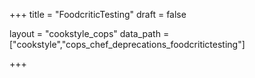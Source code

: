 +++
title = "FoodcriticTesting"
draft = false

layout = "cookstyle_cops"
data_path = ["cookstyle","cops_chef_deprecations_foodcritictesting"]

+++

<!-- The content of this page is automatically generated from the
cops_chef_deprecations_foodcritictesting.yml file in github.com/chef/cookstyle/blob/master/docs-chef-io/data/cookstyle/. -->
